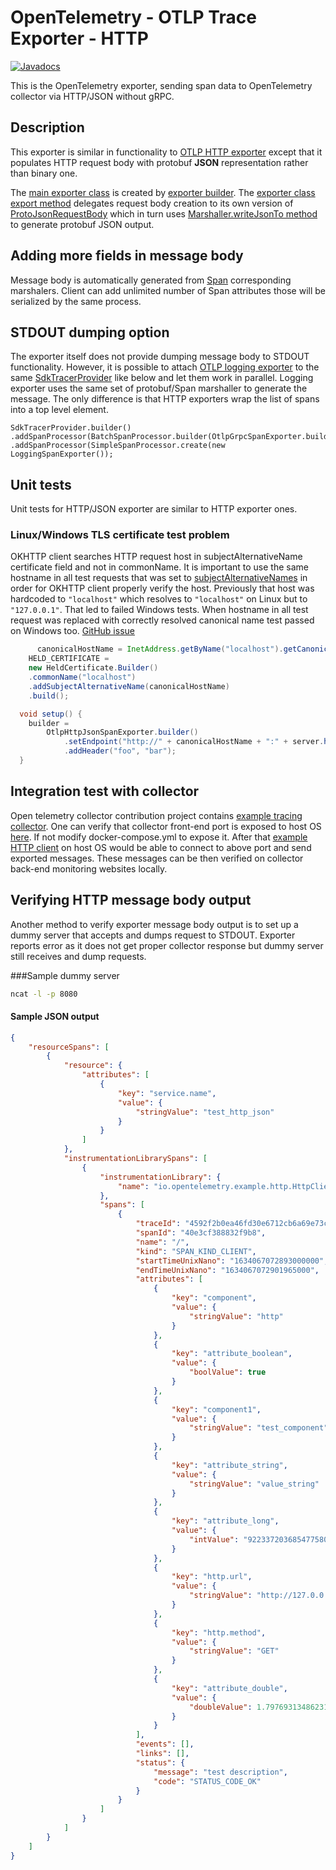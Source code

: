 # OpenTelemetry - OTLP Trace Exporter - HTTP

[![Javadocs][javadoc-image]][javadoc-url]

This is the OpenTelemetry exporter, sending span data to OpenTelemetry collector via HTTP/JSON without gRPC.

[javadoc-image]: https://www.javadoc.io/badge/io.opentelemetry/opentelemetry-exporter-otlp-httpjson-trace.svg
[javadoc-url]: https://www.javadoc.io/doc/io.opentelemetry/opentelemetry-exporter-otlp-httpjson-trace

## Description

This exporter is similar in functionality to [OTLP HTTP exporter](exporters/otlp-http/) except that it populates HTTP request body with protobuf **JSON** representation rather than binary one.

The [main exporter class](exporters/otlp-httpjson/trace/src/main/java/io/opentelemetry/exporter/otlp/httpjson/trace/OtlpHttpJsonSpanExporter.java) is created by [exporter builder](java/io/opentelemetry/exporter/otlp/httpjson/trace/OtlpHttpJsonSpanExporterBuilder.java). The [exporter class export method](exporters/otlp-httpjson/trace/src/main/java/io/opentelemetry/exporter/otlp/httpjson/trace/OtlpHttpJsonSpanExporter.java) delegates request body creation to its own version of [ProtoJsonRequestBody](exporters/otlp/common/src/main/java/io/opentelemetry/exporter/otlp/internal/ProtoJsonRequestBody.java) which in turn uses [Marshaller.writeJsonTo method](exporters/otlp/common/src/main/java/io/opentelemetry/exporter/otlp/internal/Marshaler.java) to generate protobuf JSON output.

## Adding more fields in message body

Message body is automatically generated from [Span](api/all/src/main/java/io/opentelemetry/api/trace/Span.java) corresponding marshalers. Client can add unlimited number of Span attributes those will be serialized by the same process.

## STDOUT dumping option

The exporter itself does not provide dumping message body to STDOUT functionality. However, it is possible to attach [OTLP logging exporter](exporters/logging-otlp/src/main/java/io/opentelemetry/exporter/logging/otlp/OtlpJsonLoggingSpanExporter.java) to the same [SdkTracerProvider](sdk/trace/src/main/java/io/opentelemetry/sdk/trace/SdkTracerProvider.java) like below and let them work in parallel. Logging exporter uses the same set of protobuf/Span marshaller to generate the message. The only difference is that HTTP exporters wrap the list of spans into a top level element.

```
SdkTracerProvider.builder()
.addSpanProcessor(BatchSpanProcessor.builder(OtlpGrpcSpanExporter.builder().build()).build())
.addSpanProcessor(SimpleSpanProcessor.create(new LoggingSpanExporter());
```

## Unit tests

Unit tests for HTTP/JSON exporter are similar to HTTP exporter ones.

### Linux/Windows TLS certificate test problem

OKHTTP client searches HTTP request host in subjectAlternativeName certificate field  and not in commonName. It is important to use the same hostname in all test requests that was set to [subjectAlternativeNames](https://github.com/open-telemetry/opentelemetry-java/blob/9cd3f2f79b992b18e537c39db4cefd3c5b2a4e2f/exporters/otlp-http/trace/src/test/java/io/opentelemetry/exporter/otlp/http/trace/OtlpHttpSpanExporterTest.java#L69) in order for OKHTTP client properly verify the host. Previously that host was hardcoded to `"localhost"` which resolves to `"localhost"` on Linux but to `"127.0.0.1"`. That led to failed Windows tests. When hostname in all test request was replaced with correctly resolved canonical name test passed on Windows too.
[GitHub issue](https://github.com/open-telemetry/opentelemetry-java/issues/3619)

```java
      canonicalHostName = InetAddress.getByName("localhost").getCanonicalHostName();
    HELD_CERTIFICATE =
    new HeldCertificate.Builder()
    .commonName("localhost")
    .addSubjectAlternativeName(canonicalHostName)
    .build();
```

```java
  void setup() {
    builder =
        OtlpHttpJsonSpanExporter.builder()
            .setEndpoint("http://" + canonicalHostName + ":" + server.httpPort() + "/v1/traces")
            .addHeader("foo", "bar");
  }
```
## Integration test with collector

Open telemetry collector contribution project contains [example tracing collector](https://github.com/open-telemetry/opentelemetry-collector-contrib/tree/main/examples/tracing). One can verify that collector front-end port is exposed to host OS [here](https://github.com/open-telemetry/opentelemetry-collector-contrib/blob/a244c7e788eb1d6cfce9f210eb226dce8414caa8/examples/tracing/docker-compose.yml#L43). If not modify docker-compose.yml to expose it. After that [example HTTP client](https://github.com/open-telemetry/opentelemetry-java/tree/main/examples/http) on host OS would be able to connect to above port and send exported messages. These messages can be then verified on collector back-end monitoring websites locally.

## Verifying HTTP message body output

Another method to verify exporter message body output is to set up a dummy server that accepts and dumps request to STDOUT. Exporter reports error as it does not get proper collector response but dummy server still receives and dump requests.

###Sample dummy server

```bash
ncat -l -p 8080
```

#### Sample JSON output

```json
{
	"resourceSpans": [
		{
			"resource": {
				"attributes": [
					{
						"key": "service.name",
						"value": {
							"stringValue": "test_http_json"
						}
					}
				]
			},
			"instrumentationLibrarySpans": [
				{
					"instrumentationLibrary": {
						"name": "io.opentelemetry.example.http.HttpClient"
					},
					"spans": [
						{
							"traceId": "4592f2b0ea46fd30e6712cb6a69e73c6",
							"spanId": "40e3cf388832f9b8",
							"name": "/",
							"kind": "SPAN_KIND_CLIENT",
							"startTimeUnixNano": "1634067072893000000",
							"endTimeUnixNano": "1634067072901965000",
							"attributes": [
								{
									"key": "component",
									"value": {
										"stringValue": "http"
									}
								},
								{
									"key": "attribute_boolean",
									"value": {
										"boolValue": true
									}
								},
								{
									"key": "component1",
									"value": {
										"stringValue": "test_component"
									}
								},
								{
									"key": "attribute_string",
									"value": {
										"stringValue": "value_string"
									}
								},
								{
									"key": "attribute_long",
									"value": {
										"intValue": "9223372036854775807"
									}
								},
								{
									"key": "http.url",
									"value": {
										"stringValue": "http://127.0.0.1:8090"
									}
								},
								{
									"key": "http.method",
									"value": {
										"stringValue": "GET"
									}
								},
								{
									"key": "attribute_double",
									"value": {
										"doubleValue": 1.7976931348623157e308
									}
								}
							],
							"events": [],
							"links": [],
							"status": {
								"message": "test description",
								"code": "STATUS_CODE_OK"
							}
						}
					]
				}
			]
		}
	]
}
```

